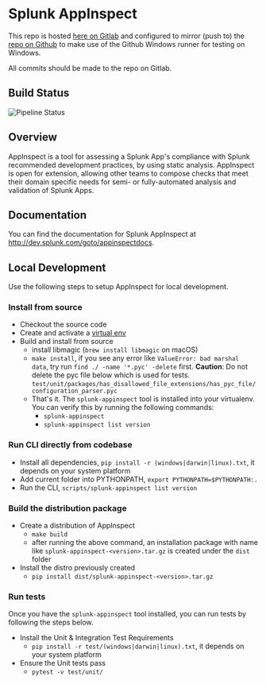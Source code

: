 # Splunk AppInspect

This repo is hosted [here on Gitlab](https://cd.splunkdev.com/appinspect/appinspect-cli)
and configured to mirror (push to) the [repo on Github](https://github.com/splunk/appinspect)
to make use of the Github Windows runner for testing on Windows.

All commits should be made to the repo on Gitlab.

## Build Status

![Pipeline Status](https://cd.splunkdev.com/appinspect/appinspect-cli/badges/main/pipeline.svg)

## Overview

AppInspect is a tool for assessing a Splunk App's compliance with Splunk recommended development practices, by using static analysis. AppInspect is open for extension, allowing other teams to compose checks that meet their domain specific needs for semi- or fully-automated analysis and validation of Splunk Apps.

## Documentation

You can find the documentation for Splunk AppInspect at http://dev.splunk.com/goto/appinspectdocs.

## Local Development

Use the following steps to setup AppInspect for local development.
### Install from source
* Checkout the source code
* Create and activate a [virtual env](http://docs.python-guide.org/en/latest/dev/virtualenvs)
* Build and install from source
	- install libmagic (`brew install libmagic` on macOS)
	- `make install`, if you see any error like `ValueError: bad marshal data`, try run `find ./ -name '*.pyc' -delete` first.
	**Caution**: Do not delete the pyc file below which is used for tests.
	 `test/unit/packages/has_disallowed_file_extensions/has_pyc_file/configuration_parser.pyc`
	- That's it. The `splunk-appinspect` tool is installed into your virtualenv. You can verify this by running the following commands:
   		- `splunk-appinspect`
    	- `splunk-appinspect list version`

### Run CLI directly from codebase
* Install all dependencies, `pip install -r (windows|darwin|linux).txt`, it depends on your system platform
* Add current folder into PYTHONPATH, `export PYTHONPATH=$PYTHONPATH:.`
* Run the CLI, `scripts/splunk-appinspect list version`

### Build the distribution package
* Create a distribution of AppInspect
    - `make build` 
    - after running the above command, an installation package with name like `splunk-appinspect-<version>.tar.gz` is created under the `dist` folder
* Install the distro previously created
    - `pip install dist/splunk-appinspect-<version>.tar.gz`


### Run tests
Once you have the `splunk-appinspect` tool installed, you can run tests by following the steps below.

* Install the Unit & Integration Test Requirements
    - `pip install -r test/(windows|darwin|linux).txt`, it depends on your system platform
* Ensure the Unit tests pass
    - `pytest -v test/unit/`
